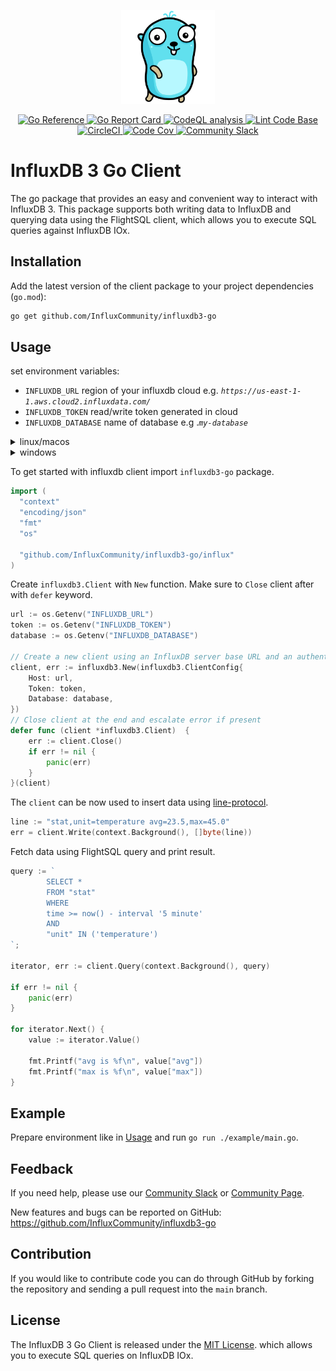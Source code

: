 <p align="center">
    <img src="gopher.png" alt="Gopher" width="150px">
</p>
<p align="center">
    <a href="https://pkg.go.dev/github.com/InfluxCommunity/influxdb3-go">
        <img src="https://pkg.go.dev/badge/github.com/InfluxCommunity/influxdb3-go.svg" alt="Go Reference">
    </a>
    <a href="https://goreportcard.com/report/github.com/InfluxCommunity/influxdb3-go">
        <img src="https://goreportcard.com/badge/github.com/InfluxCommunity/influxdb3-go" alt="Go Report Card">
    </a>
    <a href="https://github.com/InfluxCommunity/influxdb3-go/actions/workflows/codeql-analysis.yml">
        <img src="https://github.com/InfluxCommunity/influxdb3-go/actions/workflows/codeql-analysis.yml/badge.svg?branch=main" alt="CodeQL analysis">
    </a>
    <a href="https://github.com/InfluxCommunity/influxdb3-go/actions/workflows/linter.yml">
        <img src="https://github.com/InfluxCommunity/influxdb3-go/actions/workflows/linter.yml/badge.svg" alt="Lint Code Base">
    </a>
    <a href="https://dl.circleci.com/status-badge/redirect/gh/InfluxCommunity/influxdb3-go/tree/main">
        <img src="https://dl.circleci.com/status-badge/img/gh/InfluxCommunity/influxdb3-go/tree/main.svg?style=svg" alt="CircleCI">
    </a>
    <a href="https://codecov.io/gh/InfluxCommunity/influxdb3-go">
        <img src="https://codecov.io/gh/InfluxCommunity/influxdb3-go/branch/main/graph/badge.svg" alt="Code Cov"/>
    </a>
    <a href="https://app.slack.com/huddle/TH8RGQX5Z/C02UDUPLQKA">
        <img src="https://img.shields.io/badge/slack-join_chat-white.svg?logo=slack&style=social" alt="Community Slack">
    </a>
</p>

# InfluxDB 3 Go Client

The go package that provides an easy and convenient way to interact with InfluxDB 3.
This package supports both writing data to InfluxDB and querying data using the FlightSQL client,
which allows you to execute SQL queries against InfluxDB IOx.

## Installation

Add the latest version of the client package to your project dependencies (`go.mod`):

```sh
go get github.com/InfluxCommunity/influxdb3-go
```

## Usage

set environment variables:

- `INFLUXDB_URL` region of your influxdb cloud e.g. *`https://us-east-1-1.aws.cloud2.influxdata.com/`*
- `INFLUXDB_TOKEN` read/write token generated in cloud
- `INFLUXDB_DATABASE` name of database e.g .*`my-database`*

<details>
  <summary>linux/macos</summary>

```sh
export INFLUXDB_URL="<url>"
export INFLUXDB_DATABASE="<database>"
export INFLUXDB_TOKEN="<token>"
```

</details>

<details>
  <summary>windows</summary>

```powershell
setx INFLUXDB_URL "<url>"
setx INFLUXDB_DATABASE "<database>"
setx INFLUXDB_TOKEN "<token>"
```

</details>

To get started with influxdb client import `influxdb3-go` package.

```go
import (
  "context"
  "encoding/json"
  "fmt"
  "os"

  "github.com/InfluxCommunity/influxdb3-go/influx"
)
```

Create `influxdb3.Client` with `New` function. Make sure to `Close` client after with `defer` keyword.

```go
url := os.Getenv("INFLUXDB_URL")
token := os.Getenv("INFLUXDB_TOKEN")
database := os.Getenv("INFLUXDB_DATABASE")

// Create a new client using an InfluxDB server base URL and an authentication token
client, err := influxdb3.New(influxdb3.ClientConfig{
    Host: url,
    Token: token,
    Database: database,
})
// Close client at the end and escalate error if present
defer func (client *influxdb3.Client)  {
    err := client.Close()
    if err != nil {
        panic(err)
    }
}(client)
```

The `client` can be now used to insert data using [line-protocol](https://docs.influxdata.com/influxdb/cloud-serverless/reference/syntax/line-protocol/).

```go
line := "stat,unit=temperature avg=23.5,max=45.0"
err = client.Write(context.Background(), []byte(line))
```

Fetch data using FlightSQL query and print result.

```go
query := `
        SELECT *
        FROM "stat"
        WHERE
        time >= now() - interval '5 minute'
        AND
        "unit" IN ('temperature')
`;

iterator, err := client.Query(context.Background(), query)

if err != nil {
    panic(err)
}

for iterator.Next() {
    value := iterator.Value()

    fmt.Printf("avg is %f\n", value["avg"])
    fmt.Printf("max is %f\n", value["max"])
}
```

## Example

Prepare environment like in [Usage](#usage) and run `go run ./example/main.go`.

## Feedback

If you need help, please use our [Community Slack](https://app.slack.com/huddle/TH8RGQX5Z/C02UDUPLQKA)
or [Community Page](https://community.influxdata.com/).

New features and bugs can be reported on GitHub: <https://github.com/InfluxCommunity/influxdb3-go>

## Contribution

If you would like to contribute code you can do through GitHub by forking the repository and sending a pull request into
the `main` branch.

## License

The InfluxDB 3 Go Client is released under the [MIT License](https://opensource.org/licenses/MIT).
which allows you to execute SQL queries on InfluxDB IOx.

